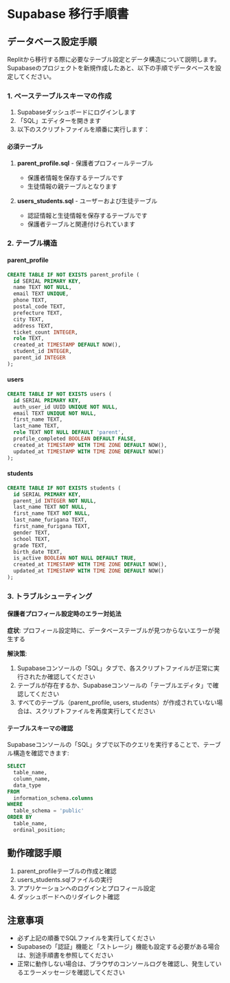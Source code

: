 # Supabase 移行手順書

## データベース設定手順

Replitから移行する際に必要なテーブル設定とデータ構造について説明します。Supabaseのプロジェクトを新規作成したあと、以下の手順でデータベースを設定してください。

### 1. ベーステーブルスキーマの作成

1. Supabaseダッシュボードにログインします
2. 「SQL」エディターを開きます
3. 以下のスクリプトファイルを順番に実行します：

#### 必須テーブル

1. **parent_profile.sql** - 保護者プロフィールテーブル
   - 保護者情報を保存するテーブルです
   - 生徒情報の親テーブルとなります

2. **users_students.sql** - ユーザーおよび生徒テーブル
   - 認証情報と生徒情報を保存するテーブルです
   - 保護者テーブルと関連付けられています

### 2. テーブル構造

#### parent_profile

```sql
CREATE TABLE IF NOT EXISTS parent_profile (
  id SERIAL PRIMARY KEY,
  name TEXT NOT NULL,
  email TEXT UNIQUE, 
  phone TEXT,
  postal_code TEXT,
  prefecture TEXT,
  city TEXT,
  address TEXT,
  ticket_count INTEGER,
  role TEXT,
  created_at TIMESTAMP DEFAULT NOW(),
  student_id INTEGER,
  parent_id INTEGER
);
```

#### users

```sql
CREATE TABLE IF NOT EXISTS users (
  id SERIAL PRIMARY KEY,
  auth_user_id UUID UNIQUE NOT NULL,
  email TEXT UNIQUE NOT NULL,
  first_name TEXT,
  last_name TEXT,
  role TEXT NOT NULL DEFAULT 'parent',
  profile_completed BOOLEAN DEFAULT FALSE,
  created_at TIMESTAMP WITH TIME ZONE DEFAULT NOW(),
  updated_at TIMESTAMP WITH TIME ZONE DEFAULT NOW()
);
```

#### students

```sql
CREATE TABLE IF NOT EXISTS students (
  id SERIAL PRIMARY KEY,
  parent_id INTEGER NOT NULL,
  last_name TEXT NOT NULL,
  first_name TEXT NOT NULL,
  last_name_furigana TEXT,
  first_name_furigana TEXT,
  gender TEXT,
  school TEXT,
  grade TEXT,
  birth_date TEXT,
  is_active BOOLEAN NOT NULL DEFAULT TRUE,
  created_at TIMESTAMP WITH TIME ZONE DEFAULT NOW(),
  updated_at TIMESTAMP WITH TIME ZONE DEFAULT NOW()
);
```

### 3. トラブルシューティング

#### 保護者プロフィール設定時のエラー対処法

**症状**: プロフィール設定時に、データベーステーブルが見つからないエラーが発生する

**解決策**:
1. Supabaseコンソールの「SQL」タブで、各スクリプトファイルが正常に実行されたか確認してください
2. テーブルが存在するか、Supabaseコンソールの「テーブルエディタ」で確認してください
3. すべてのテーブル（parent_profile, users, students）が作成されていない場合は、スクリプトファイルを再度実行してください

#### テーブルスキーマの確認

Supabaseコンソールの「SQL」タブで以下のクエリを実行することで、テーブル構造を確認できます:

```sql
SELECT 
  table_name, 
  column_name, 
  data_type 
FROM 
  information_schema.columns 
WHERE 
  table_schema = 'public' 
ORDER BY 
  table_name, 
  ordinal_position;
```

## 動作確認手順

1. parent_profileテーブルの作成と確認
2. users_students.sqlファイルの実行
3. アプリケーションへのログインとプロフィール設定
4. ダッシュボードへのリダイレクト確認

## 注意事項

- 必ず上記の順番でSQLファイルを実行してください
- Supabaseの「認証」機能と「ストレージ」機能も設定する必要がある場合は、別途手順書を参照してください
- 正常に動作しない場合は、ブラウザのコンソールログを確認し、発生しているエラーメッセージを確認してください
